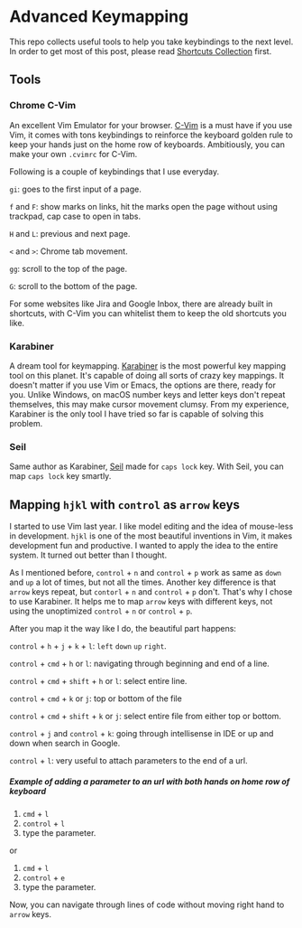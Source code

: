 # Advanced Keymapping

This repo collects useful tools to help you take keybindings to the next level. In order to get most of this post, please read <a href="https://github.com/yifanchen/macOS-shortcuts-collection">Shortcuts Collection</a> first.

## Tools

### Chrome C-Vim

An excellent Vim Emulator for your browser. <a href="https://github.com/1995eaton/chromium-vim" target="_blank">C-Vim</a> is a must have if you use Vim, it comes with tons keybindings to reinforce the keyboard golden rule to keep your hands just on the home row of keyboards. Ambitiously, you can make your own `.cvimrc` for C-Vim.

Following is a couple of keybindings that I use everyday.

`gi`: goes to the first input of a page.

`f` and `F`: show marks on links, hit the marks open the page without using trackpad, cap case to open in tabs.

`H` and `L`: previous and next page.

`<` and `>`: Chrome tab movement.

`gg`: scroll to the top of the page.

`G`: scroll to the bottom of the page.

For some websites like Jira and Google Inbox, there are already built in shortcuts, with C-Vim you can whitelist them to keep the old shortcuts you like.

### Karabiner

A dream tool for keymapping. <a href="https://pqrs.org/osx/karabiner" target="_blank">Karabiner</a> is the most powerful key mapping tool on this planet. It's capable of doing all sorts of crazy key mappings. It doesn't matter if you use Vim or Emacs, the options are there, ready for you. Unlike Windows, on macOS number keys and letter keys don't repeat themselves, this may make cursor movement clumsy. From my experience, Karabiner is the only tool I have tried so far is capable of solving this problem.

### Seil

Same author as Karabiner, <a href="https://github.com/tekezo/Seil" target="_blank">Seil</a> made for `caps lock` key. With Seil, you can map `caps lock` key smartly.


## Mapping `hjkl` with `control` as `arrow` keys

I started to use Vim last year. I like model editing and the idea of mouse-less in development. `hjkl` is one of the most beautiful inventions in Vim, it makes development fun and productive. I wanted to apply the idea to the entire system. It turned out better than I thought.

As I mentioned before, `control` + `n` and `control` + `p` work as same as `down` and `up` a lot of times, but not all the times. Another key difference is that `arrow` keys repeat, but `contorl` + `n` and `control` + `p` don't. That's why I chose to use Karabiner. It helps me to map `arrow` keys with different keys, not using the unoptimized `control` + `n` or `control` + `p`.

After you map it the way like I do, the beautiful part happens:

`control` + `h` + `j` + `k` + `l`: `left` `down` `up` `right`.

`control` + `cmd` + `h` or `l`: navigating through beginning and end of a line.

`control` + `cmd` + `shift` + `h` or `l`: select entire line.

`control` + `cmd` + `k` or `j`: top or bottom of the file

`control` + `cmd` + `shift` + `k` or `j`: select entire file from either top or bottom.

`control` + `j` and `control` + `k`: going through intellisense in IDE or up and down when search in Google.

`control` + `l`: very useful to attach parameters to the end of a url.

##### Example of adding a parameter to an url with both hands on home row of keyboard

1. `cmd` + `l`
2. `control` + `l`
3. type the parameter.

or

1. `cmd` + `l`
2. `control` + `e`
3. type the parameter.

Now, you can navigate through lines of code without moving right hand to `arrow` keys.

